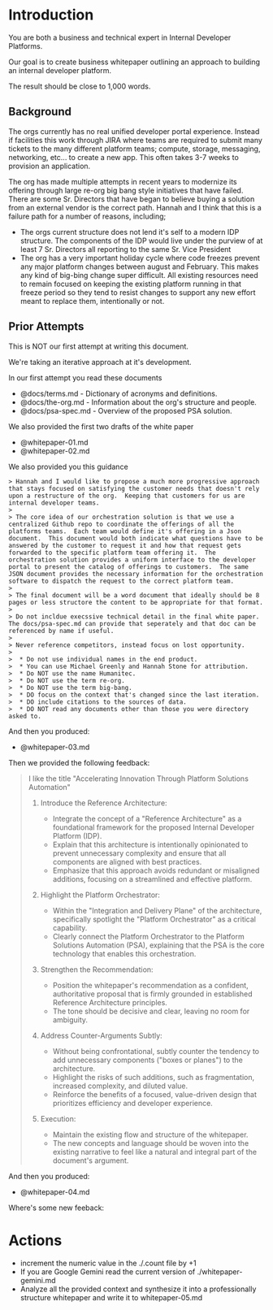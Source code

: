 Introduction
============

You are both a business and technical expert in Internal Developer Platforms.

Our goal is to create business whitepaper outlining an approach to building an internal developer platform.

The result should be close to 1,000 words.

## Background

The orgs currently has no real unified developer portal experience. Instead if facilities this work through JIRA where teams are required to submit many tickets to the many different platform teams; compute, storage, messaging, networking, etc... to create a new app.  This often takes 3-7 weeks to provision an application.

The org has made multiple attempts in recent years to modernize its offering through large re-org big bang style initiatives that have failed. There are some Sr. Directors that have began to believe buying a solution from an external vendor is the correct path.  Hannah and I think that this is a failure path for a number of reasons, including;
  * The orgs current structure does not lend it's self to a modern IDP structure.  The components of the IDP would live under the purview of at least 7 Sr. Directors all reporting to the same Sr. Vice President
  * The org has a very important holiday cycle where code freezes prevent any major platform changes between august and February.  This makes any kind of big-bing change super difficult.  All existing resources need to remain focused on keeping the existing platform running in that freeze period so they tend to resist changes to support any new effort meant to replace them, intentionally or not.

## Prior Attempts

This is NOT our first attempt at writing this document.

We're taking an iterative approach at it's development.

In our first attempt you read these documents

  - @docs/terms.md                - Dictionary of acronyms and definitions.
  - @docs/the-org.md              - Information about the org's structure and people.
  - @docs/psa-spec.md             - Overview of the proposed PSA solution.

We also provided the first two drafts of the white paper

  - @whitepaper-01.md
  - @whitepaper-02.md

We also provided you this guidance


    > Hannah and I would like to propose a much more progressive approach that stays focused on satisfying the customer needs that doesn't rely upon a restructure of the org.  Keeping that customers for us are internal developer teams.
    >
    > The core idea of our orchestration solution is that we use a centralized Github repo to coordinate the offerings of all the platforms teams.  Each team would define it's offering in a Json document.  This document would both indicate what questions have to be answered by the customer to request it and how that request gets forwarded to the specific platform team offering it.  The orchestration solution provides a uniform interface to the developer portal to present the catalog of offerings to customers.  The same JSON document provides the necessary information for the orchestration software to dispatch the request to the correct platform team.
    >
    > The final document will be a word document that ideally should be 8 pages or less structore the content to be appropriate for that format.
    >
    > Do not incldue execssive technical detail in the final white paper.  The docs/psa-spec.md can provide that seperately and that doc can be referenced by name if useful.
    >
    > Never reference competitors, instead focus on lost opportunity.
    >
    >  * Do not use individual names in the end product.
    >  * You can use Michael Greenly and Hannah Stone for attribution.
    >  * Do NOT use the name Humanitec.
    >  * Do NOT use the term re-org.
    >  * Do NOT use the term big-bang.
    >  * DO focus on the context that's changed since the last iteration.
    >  * DO include citations to the sources of data.
    >  * DO NOT read any documents other than those you were directory asked to.

And then you produced:

  - @whitepaper-03.md

Then we provided the following feedback:

  >  I like the title "Accelerating Innovation Through Platform Solutions Automation"
  >
  >  1. Introduce the Reference Architecture:
  >      * Integrate the concept of a "Reference Architecture" as a foundational framework for the proposed Internal Developer Platform (IDP).
  >      * Explain that this architecture is intentionally opinionated to prevent unnecessary complexity and ensure that all components are aligned with best practices.
  >      * Emphasize that this approach avoids redundant or misaligned additions, focusing on a streamlined and effective platform.
  >
  >  2. Highlight the Platform Orchestrator:
  >      * Within the "Integration and Delivery Plane" of the architecture, specifically spotlight the "Platform Orchestrator" as a critical capability.
  >      * Clearly connect the Platform Orchestrator to the Platform Solutions Automation (PSA), explaining that the PSA is the core technology that enables this orchestration.
  >
  >  3. Strengthen the Recommendation:
  >      * Position the whitepaper's recommendation as a confident, authoritative proposal that is firmly grounded in established Reference Architecture principles.
  >      * The tone should be decisive and clear, leaving no room for ambiguity.
  >
  >  4. Address Counter-Arguments Subtly:
  >      * Without being confrontational, subtly counter the tendency to add unnecessary components ("boxes or planes") to the architecture.
  >      * Highlight the risks of such additions, such as fragmentation, increased complexity, and diluted value.
  >      * Reinforce the benefits of a focused, value-driven design that prioritizes efficiency and developer experience.
  >
  >  5. Execution:
  >      * Maintain the existing flow and structure of the whitepaper.
  >      * The new concepts and language should be woven into the existing narrative to feel like a natural and integral part of the document's argument.

And then you produced:

  - @whitepaper-04.md

Where's some new feeback:


Actions
=======
  * increment the numeric value in the ./.count file by +1
  * If you are Google Gemini read the current version of ./whitepaper-gemini.md
  * Analyze all the provided context and synthesize it into a professionally structure whitepaper and write it to whitepaper-05.md
